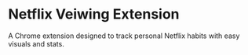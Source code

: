 # Netflix Veiwing Extension

A Chrome extension designed to track personal Netflix habits with easy visuals and stats.